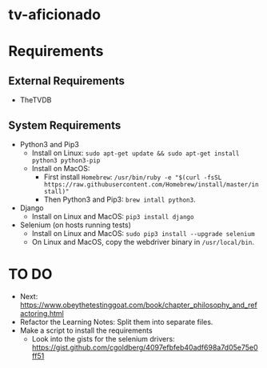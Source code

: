 # tv-aficionado

# Requirements

## External Requirements
* TheTVDB

## System Requirements
* Python3 and Pip3
    * Install on Linux: ```sudo apt-get update && sudo apt-get install python3 python3-pip```
    * Install on MacOS:
        * First install `Homebrew`: ```/usr/bin/ruby -e "$(curl -fsSL https://raw.githubusercontent.com/Homebrew/install/master/install)"```
        * Then Python3 and Pip3: ```brew intall python3```.
* Django
    * Install on Linux and MacOS: ```pip3 install django```
* Selenium (on hosts running tests)
    * Install on Linux and MacOS: ```sudo pip3 install --upgrade selenium```
    * On Linux and MacOS, copy the webdriver binary in `/usr/local/bin`.

# TO DO
* Next: https://www.obeythetestinggoat.com/book/chapter_philosophy_and_refactoring.html
* Refactor the Learning Notes: Split them into separate files.
* Make a script to install the requirements
    * Look into the gists for the selenium drivers: https://gist.github.com/cgoldberg/4097efbfeb40adf698a7d05e75e0ff51